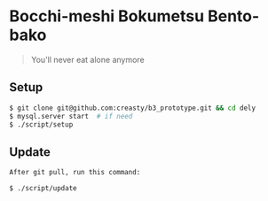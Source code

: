 Bocchi-meshi Bokumetsu Bento-bako
=================================

> You'll never eat alone anymore


Setup
-----

```sh
$ git clone git@github.com:creasty/b3_prototype.git && cd dely
$ mysql.server start  # if need
$ ./script/setup
```


Update
------

```sh
After git pull, run this command:

$ ./script/update
```
